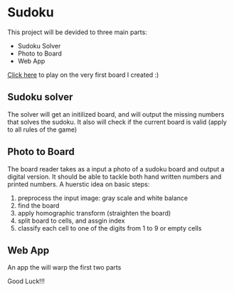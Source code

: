 # Sudoku

This project will be devided to three main parts:
- Sudoku Solver
- Photo to Board
- Web App

[Click here](https://levymatan.github.io/sudoku/) to play on the very first board I created :)
## Sudoku solver

The solver will get an initilized board, and will output the missing numbers that solves the sudoku.
It also will check if the current board is valid (apply to all rules of the game)

## Photo to Board

The board reader takes as a input a photo of a sudoku board and output a digital version.
It should be able to tackle both hand written numbers and printed numbers.
A huerstic idea on basic steps:
1. preprocess the input image: gray scale and white balance
2. find the board
3. apply homographic transform (straighten the board)
4. split board to cells, and assgin index
5. classify each cell to one of the digits from 1 to 9 or empty cells

## Web App
An app the will warp the first two parts

Good Luck!!!
